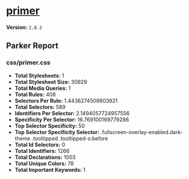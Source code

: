# [primer]( http://primercss.io )

**Version:** `2.0.2`

## Parker Report

### css/primer.css

- **Total Stylesheets:** 1
- **Total Stylesheet Size:** 30929
- **Total Media Queries:** 1
- **Total Rules:** 408
- **Selectors Per Rule:** 1.4436274509803921
- **Total Selectors:** 589
- **Identifiers Per Selector:** 2.1494057724957556
- **Specificity Per Selector:** 16.769100169779286
- **Top Selector Specificity:** 50
- **Top Selector Specificity Selector:** .fullscreen-overlay-enabled.dark-theme .tooltipped .tooltipped-s:before
- **Total Id Selectors:** 0
- **Total Identifiers:** 1266
- **Total Declarations:** 1003
- **Total Unique Colors:** 78
- **Total Important Keywords:** 1
